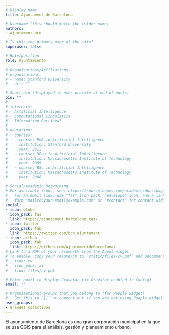 ```yaml
---
# Display name
title: Ajuntament de Barcelona

# Username (this should match the folder name)
authors:
- ajuntament-bcn

# Is this the primary user of the site?
superuser: false

# Role/position
role: Ayuntamiento

# Organizations/Affiliations
# organizations:
# - name: Stanford University
#   url: ""

# Short bio (displayed in user profile at end of posts)
bio: ""
#
# interests:
# - Artificial Intelligence
# - Computational Linguistics
# - Information Retrieval
#
# education:
#   courses:
#   - course: PhD in Artificial Intelligence
#     institution: Stanford University
#     year: 2012
#   - course: MEng in Artificial Intelligence
#     institution: Massachusetts Institute of Technology
#     year: 2009
#   - course: BSc in Artificial Intelligence
#     institution: Massachusetts Institute of Technology
#     year: 2008

# Social/Academic Networking
# For available icons, see: https://sourcethemes.com/academic/docs/page-builder/#icons
#   For an email link, use "fas" icon pack, "envelope" icon, and a link in the
#   form "mailto:your-email@example.com" or "#contact" for contact widget.
social:
- icon: globe
  icon_pack: fas
  link: https://ajuntament.barcelona.cat/
- icon: twitter
  icon_pack: fab
  link: https://twitter.com/bcn_ajuntament
- icon: github
  icon_pack: fab
  link: https://github.com/AjuntamentdeBarcelona/
# Link to a PDF of your resume/CV from the About widget.
# To enable, copy your resume/CV to `static/files/cv.pdf` and uncomment the lines below.
# - icon: cv
#   icon_pack: ai
#   link: files/cv.pdf

# Enter email to display Gravatar (if Gravatar enabled in Config)
email: ""

# Organizational groups that you belong to (for People widget)
#   Set this to `[]` or comment out if you are not using People widget.
user_groups:
- Grandes colectivos
---
```


El ayuntamiento de Barcelona es una gran corporación municipal en la que se usa QGIS para el análisis, gestión y planeamiento urbano.

<!-- RELLENAR -->

